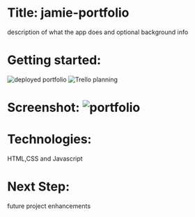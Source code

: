 # Title: jamie-portfolio
description of what the app does and optional background info
# Getting started:
![deployed portfolio](https://i.imgur.com/3V0346M.png) 
![Trello planning](https://trello.com/b/BF7eXDJ6/jamie-portfolio) 

 # Screenshot: ![portfolio](https://i.imgur.com/3V0346M.png) <!-- This will update  -->

# Technologies: 
HTML,CSS and Javascript 
# Next Step: 
  future project  enhancements